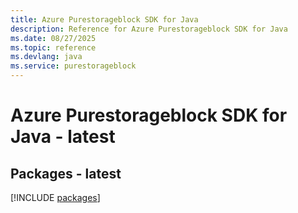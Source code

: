 ```yaml
---
title: Azure Purestorageblock SDK for Java
description: Reference for Azure Purestorageblock SDK for Java
ms.date: 08/27/2025
ms.topic: reference
ms.devlang: java
ms.service: purestorageblock
---
```

# Azure Purestorageblock SDK for Java - latest
## Packages - latest
[!INCLUDE [packages](purestorageblock-index.md)]